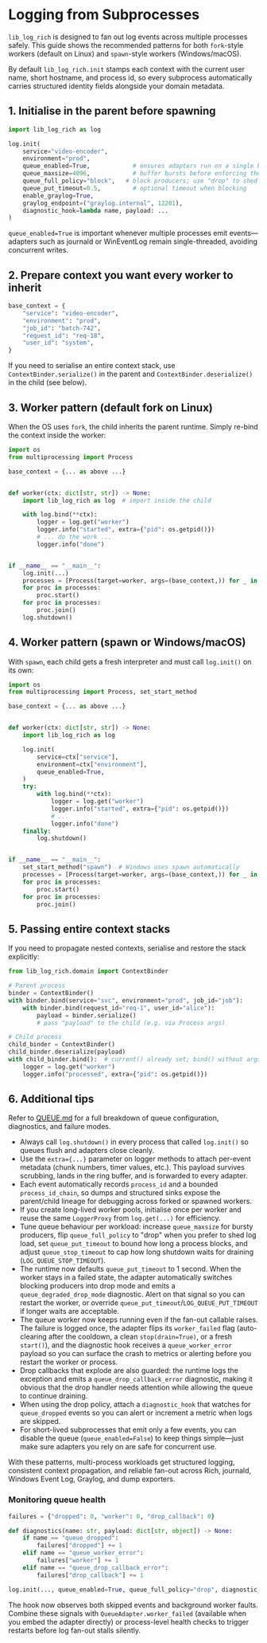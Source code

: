 # Logging from Subprocesses

`lib_log_rich` is designed to fan out log events across multiple processes safely. This guide shows the recommended patterns for both `fork`-style workers (default on Linux) and `spawn`-style workers (Windows/macOS).

By default `lib_log_rich.init` stamps each context with the current user name, short hostname, and process id, so every subprocess automatically carries structured identity fields alongside your domain metadata.

## 1. Initialise in the parent before spawning

```python
import lib_log_rich as log

log.init(
    service="video-encoder",
    environment="prod",
    queue_enabled=True,            # ensures adapters run on a single background thread
    queue_maxsize=4096,            # buffer bursts before enforcing the policy
    queue_full_policy="block",   # block producers; use "drop" to shed load
    queue_put_timeout=0.5,         # optional timeout when blocking
    enable_graylog=True,
    graylog_endpoint=("graylog.internal", 12201),
    diagnostic_hook=lambda name, payload: ...
)
```

`queue_enabled=True` is important whenever multiple processes emit events—adapters such as journald or WinEventLog remain single-threaded, avoiding concurrent writes.

## 2. Prepare context you want every worker to inherit

```python
base_context = {
    "service": "video-encoder",
    "environment": "prod",
    "job_id": "batch-742",
    "request_id": "req-18",
    "user_id": "system",
}
```

If you need to serialise an entire context stack, use `ContextBinder.serialize()` in the parent and `ContextBinder.deserialize()` in the child (see below).

## 3. Worker pattern (default fork on Linux)

When the OS uses `fork`, the child inherits the parent runtime. Simply re-bind the context inside the worker:

```python
import os
from multiprocessing import Process

base_context = {... as above ...}


def worker(ctx: dict[str, str]) -> None:
    import lib_log_rich as log  # import inside the child

    with log.bind(**ctx):
        logger = log.get("worker")
        logger.info("started", extra={"pid": os.getpid()})
        # ... do the work ...
        logger.info("done")


if __name__ == "__main__":
    log.init(...)
    processes = [Process(target=worker, args=(base_context,)) for _ in range(4)]
    for proc in processes:
        proc.start()
    for proc in processes:
        proc.join()
    log.shutdown()
```

## 4. Worker pattern (spawn or Windows/macOS)

With `spawn`, each child gets a fresh interpreter and must call `log.init()` on its own:

```python
import os
from multiprocessing import Process, set_start_method

base_context = {... as above ...}


def worker(ctx: dict[str, str]) -> None:
    import lib_log_rich as log

    log.init(
        service=ctx["service"],
        environment=ctx["environment"],
        queue_enabled=True,
    )
    try:
        with log.bind(**ctx):
            logger = log.get("worker")
            logger.info("started", extra={"pid": os.getpid()})
            # ...
            logger.info("done")
    finally:
        log.shutdown()


if __name__ == "__main__":
    set_start_method("spawn")  # Windows uses spawn automatically
    processes = [Process(target=worker, args=(base_context,)) for _ in range(4)]
    for proc in processes:
        proc.start()
    for proc in processes:
        proc.join()
```

## 5. Passing entire context stacks

If you need to propagate nested contexts, serialise and restore the stack explicitly:

```python
from lib_log_rich.domain import ContextBinder

# Parent process
binder = ContextBinder()
with binder.bind(service="svc", environment="prod", job_id="job"):
    with binder.bind(request_id="req-1", user_id="alice"):
        payload = binder.serialize()
        # pass "payload" to the child (e.g. via Process args)

# Child process
child_binder = ContextBinder()
child_binder.deserialize(payload)
with child_binder.bind():  # current() already set; bind() without args keeps the top frame
    logger = log.get("worker")
    logger.info("processed", extra={"pid": os.getpid()})
```

## 6. Additional tips

Refer to [QUEUE.md](QUEUE.md) for a full breakdown of queue configuration, diagnostics, and failure modes.

- Always call `log.shutdown()` in every process that called `log.init()` so queues flush and adapters close cleanly.
- Use the `extra={...}` parameter on logger methods to attach per-event metadata (chunk numbers, timer values, etc.). This payload survives scrubbing, lands in the ring buffer, and is forwarded to every adapter.
- Each event automatically records `process_id` and a bounded `process_id_chain`, so dumps and structured sinks expose the parent/child lineage for debugging across forked or spawned workers.
- If you create long-lived worker pools, initialise once per worker and reuse the same `LoggerProxy` from `log.get(...)` for efficiency.
- Tune queue behaviour per workload: increase `queue_maxsize` for bursty producers, flip `queue_full_policy` to "drop" when you prefer to shed log load, set `queue_put_timeout` to bound how long a process blocks, and adjust `queue_stop_timeout` to cap how long shutdown waits for draining (`LOG_QUEUE_STOP_TIMEOUT`).
- The runtime now defaults `queue_put_timeout` to 1 second. When the worker stays in a failed state, the adapter automatically switches blocking producers into drop mode and emits a `queue_degraded_drop_mode` diagnostic. Alert on that signal so you can restart the worker, or override `queue_put_timeout`/`LOG_QUEUE_PUT_TIMEOUT` if longer waits are acceptable.
- The queue worker now keeps running even if the fan-out callable raises. The failure is logged once, the adapter flips its `worker_failed` flag (auto-clearing after the cooldown, a clean `stop(drain=True)`, or a fresh `start()`), and the diagnostic hook receives a `queue_worker_error` payload so you can surface the crash to metrics or alerting before you restart the worker or process.
- Drop callbacks that explode are also guarded: the runtime logs the exception and emits a `queue_drop_callback_error` diagnostic, making it obvious that the drop handler needs attention while allowing the queue to continue draining.
- When using the drop policy, attach a `diagnostic_hook` that watches for `queue_dropped` events so you can alert or increment a metric when logs are skipped.
- For short-lived subprocesses that emit only a few events, you can disable the queue (`queue_enabled=False`) to keep things simple—just make sure adapters you rely on are safe for concurrent use.

With these patterns, multi-process workloads get structured logging, consistent context propagation, and reliable fan-out across Rich, journald, Windows Event Log, Graylog, and dump exporters.

### Monitoring queue health

```python
failures = {"dropped": 0, "worker": 0, "drop_callback": 0}

def diagnostics(name: str, payload: dict[str, object]) -> None:
    if name == "queue_dropped":
        failures["dropped"] += 1
    elif name == "queue_worker_error":
        failures["worker"] += 1
    elif name == "queue_drop_callback_error":
        failures["drop_callback"] += 1

log.init(..., queue_enabled=True, queue_full_policy="drop", diagnostic_hook=diagnostics)
```

The hook now observes both skipped events and background worker faults. Combine these signals with `QueueAdapter.worker_failed` (available when you embed the adapter directly) or process-level health checks to trigger restarts before log fan-out stalls silently.
